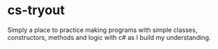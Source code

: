 # cs-tryout

Simply a place to practice making programs with simple classes, constructors, methods and logic with c# as I build my understanding.
